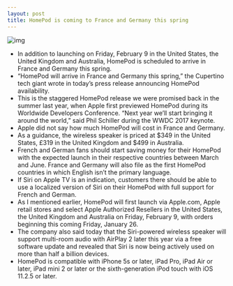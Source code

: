 ```yaml
---
layout: post
title: HomePod is coming to France and Germany this spring
---
```

![img](http://media.idownloadblog.com/wp-content/uploads/2018/01/HomePod-placement-shelf.jpg)
* In addition to launching on Friday, February 9 in the United States, the United Kingdom and Australia, HomePod is scheduled to arrive in France and Germany this spring.
* “HomePod will arrive in France and Germany this spring,” the Cupertino tech giant wrote in today’s press release announcing HomePod availability.
* This is the staggered HomePod release we were promised back in the summer last year, when Apple first previewed HomePod during its Worldwide Developers Conference. “Next year we’ll start bringing it around the world,” said Phil Schiller during the WWDC 2017 keynote.
* Apple did not say how much HomePod will cost in France and Germany.
* As a guidance, the wireless speaker is priced at $349 in the United States, £319 in the United Kingdom and $499 in Australia.
* French and German fans should start saving money for their HomePod with the expected launch in their respective countries between March and June. France and Germany will also file as the first HomePod countries in which English isn’t the primary language.
* If Siri on Apple TV is an indication, customers there should be able to use a localized version of Siri on their HomePod with full support for French and German.
* As I mentioned earlier, HomePod will first launch via Apple.com, Apple retail stores and select Apple Authorized Resellers in the United States, the United Kingdom and Australia on Friday, February 9, with orders beginning this coming Friday, January 26.
* The company also said today that the Siri-powered wireless speaker will support multi-room audio with AirPlay 2 later this year via a free software update and revealed that Siri is now being actively used on more than half a billion devices.
* HomePod is compatible with iPhone 5s or later, iPad Pro, iPad Air or later, iPad mini 2 or later or the sixth-generation iPod touch with iOS 11.2.5 or later.

